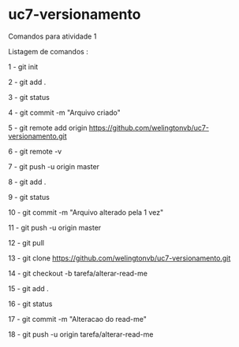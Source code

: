 # uc7-versionamento

Comandos para atividade 1

Listagem de comandos :

1 - git init

2 - git add .

3 - git status

4 - git commit -m "Arquivo criado"

5 - git remote add origin https://github.com/welingtonvb/uc7-versionamento.git

6 - git remote -v

7 - git push -u origin master

8 - git add .

9 - git status

10 - git commit -m "Arquivo alterado pela 1 vez"

11 - git push -u origin master

12 - git pull

13 - git clone https://github.com/welingtonvb/uc7-versionamento.git

14 - git checkout -b tarefa/alterar-read-me

15 - git add .

16 - git status

17 - git commit -m "Alteracao do read-me"

18 - git push -u origin tarefa/alterar-read-me